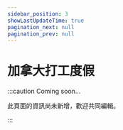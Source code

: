 ```yaml
---
sidebar_position: 3
showLastUpdateTime: true
pagination_next: null
pagination_prev: null
---
```


# 加拿大打工度假

:::caution Coming soon...

此頁面的資訊尚未新增，歡迎共同編輯。

:::